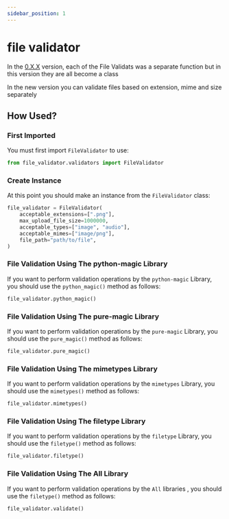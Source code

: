 ```yaml
---
sidebar_position: 1
---
```


# file validator

In the [0.X.X](https://file-validator.github.io/docs/0.X.X/intro) version, each of the File Validats was a separate function but in this version they are all become a class

In the new version you can validate files based on extension, mime and size separately

## How Used?
### First Imported
You must first import `FileValidator` to use:
```python
from file_validator.validators import FileValidator
```


### Create Instance
At this point you should make an instance from the `FileValidator` class:
```python
file_validator = FileValidator(
    acceptable_extensions=[".png"],
    max_upload_file_size=1000000,
    acceptable_types=["image", "audio"],
    acceptable_mimes=["image/png"],
    file_path="path/to/file",
)
```

### File Validation Using The **python-magic** Library
If you want to perform validation operations by the `python-magic` Library, you should use the `python_magic()` method as follows:

```python
file_validator.python_magic()
```


### File Validation Using The **pure-magic** Library
If you want to perform validation operations by the `pure-magic` Library, you should use the `pure_magic()` method as follows:

```python
file_validator.pure_magic()
```

### File Validation Using The **mimetypes** Library
If you want to perform validation operations by the `mimetypes` Library, you should use the `mimetypes()` method as follows:

```python
file_validator.mimetypes()
```


### File Validation Using The **filetype** Library
If you want to perform validation operations by the `filetype` Library, you should use the `filetype()` method as follows:

```python
file_validator.filetype()
```


### File Validation Using The **All** Library
If you want to perform validation operations by the `All` libraries , you should use the `filetype()` method as follows:

```python
file_validator.validate()
```
